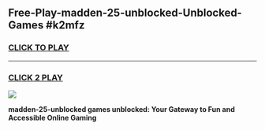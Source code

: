 
## Free-Play-madden-25-unblocked-Unblocked-Games #k2mfz
<h3>
<a href="https://news.freeplayer.one?title=madden-25-unblocked&ref=8M">CLICK TO PLAY</a></h3>
<hr>

<h3>
<a href="https://news.freeplayer.one?title=madden-25-unblocked&ref=8M">CLICK 2 PLAY</a>
  
</h3>

<a href="https://news.freeplayer.one?title=madden-25-unblocked&ref=8M"><img src="https://clearcache.store/games.png"></a>


**madden-25-unblocked games unblocked: Your Gateway to Fun and Accessible Online Gaming**
